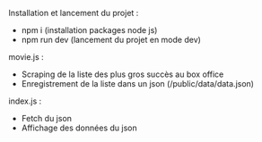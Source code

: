 Installation et lancement du projet :

- npm i (installation packages node js)
- npm run dev (lancement du projet en mode dev)

movie.js : 
- Scraping de la liste des plus gros succès au box office
- Enregistrement de la liste dans un json (/public/data/data.json)

index.js :
- Fetch du json
- Affichage des données du json

